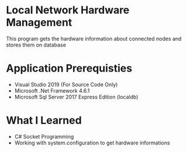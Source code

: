 # Local Network Hardware Management
This program gets the hardware information about connected nodes and stores them on database

# Application Prerequisties
- Visual Studio 2019 (For Source Code Only)
- Microsoft .Net Framework 4.6.1
- Microsoft Sql Server 2017 Express Edition (localdb)

# What I Learned
- C# Socket Programming
- Working with system.configuration to get hardware informations
